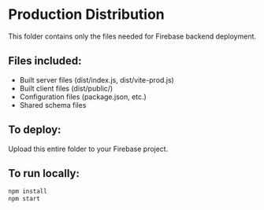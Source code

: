 # Production Distribution

This folder contains only the files needed for Firebase backend deployment.

## Files included:
- Built server files (dist/index.js, dist/vite-prod.js)
- Built client files (dist/public/)
- Configuration files (package.json, etc.)
- Shared schema files

## To deploy:
Upload this entire folder to your Firebase project.

## To run locally:
```bash
npm install
npm start
```
